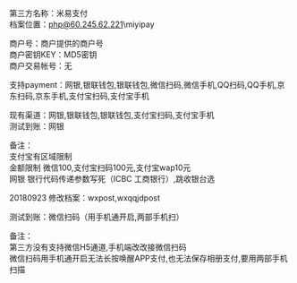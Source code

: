 ﻿第三方名称：米易支付  
档案位置：php@60.245.62.221\miyipay  
  
商户号：商户提供的商户号  
商户密钥KEY：MD5密钥  
商户交易帐号：无  
  
支持payment：网银,银联钱包,银联钱包,微信扫码,微信手机,QQ扫码,QQ手机,京东扫码,京东手机,支付宝扫码,支付宝手机  
  
现有渠道：网银,银联钱包,银联钱包,支付宝扫码,支付宝手机  
测试到账：网银  
  
备注：  
支付宝有区域限制  
金额限制 微信100,支付宝扫码100元,支付宝wap10元  
网银 银行代码传递参数写死（ICBC 工商银行）,跳收银台选  

20180923
修改档案：wxpost,wxqqjdpost

测试到账：微信扫码（用手机通开启,两部手机扫）

备注：  
第三方没有支持微信H5通道,手机端改改接微信扫码  
微信扫码用手机通开启无法长按唤醒APP支付,也无法保存相册支付,要用两部手机扫描  